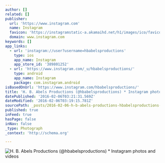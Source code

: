 ```yaml
---
author: []
related: []
publisher:
  url: 'https://www.instagram.com'
  name: Instagram
  favicon: 'https://instagramstatic-a.akamaihd.net/h1/images/ico/favicon.ico/7cdab0872b15.ico'
  domain: www.instagram.com
keywords: []
app_links:
  - url: 'instagram://user?username=hbabelsproductions'
    type: ios
    app_name: Instagram
    app_store_id: '389801252'
  - url: 'https://www.instagram.com/_u/hbabelsproductions/'
    type: android
    app_name: Instagram
    package: com.instagram.android
isBasedOnUrl: 'https://www.instagram.com/hbabelsproductions/'
title: 'H. B. Abels Productions (@hbabelsproductions) * Instagram photos and videos'
datePublished: '2016-02-06T03:21:31.569Z'
dateModified: '2016-02-06T03:19:15.781Z'
sourcePath: _posts/2016-02-06-h-b-abels-productions-hbabelsproductions-instagram-ph.md
published: true
inFeed: true
hasPage: false
inNav: false
_type: Photograph
_context: 'http://schema.org'

---
```

![H&period; B&period; Abels Productions &lpar;&commat;hbabelsproductions&rpar; &midast; Instagram photos and videos](https://scontent.cdninstagram.com/t51.2885-19/s150x150/12519177_1556951221288011_1781906207_a.jpg)